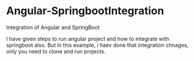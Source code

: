 # Angular-SpringbootIntegration
Integration of Angular and SpringBoot


I have given steps to run angular project and how to integrate with springboot also.
But in this example, i haev done that integration chnages, only you need to clone and run projects.
